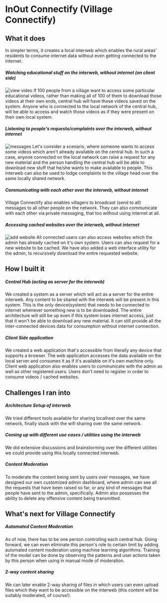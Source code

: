 # InOut Connectify (Village Connectify)
<!--## Inspiration-->


## What it does
In simpler terms, it creates a local interweb which enables the rural areas' residents to consume internet data without even getting connected to the internet.
##### Watching educational stuff on the interweb, without internet (on client side)
![view video](http://sahildua.com/inout-img/videos.png)
If 100 people from a village want to access some particular educational videos, rather than making all of 100 of them to download those videos at their own ends, central hub will have those videos saved on the system. Anyone who is connected to the local network of the central hub, will be able to access and watch those videos as if they were present on their own local system.
##### Listening to people's requests/complaints over the interweb, without internet
![messages](http://sahildua.com/inout-img/messages.png)
Let's consider a scenario, where someone wants to access some videos which aren't already available on the central hub. In such a case, anyone connected on the local network can raise a request for any new material and the person handling the central hub will be able to download new stuff that he/she wants to make available to people.
This interweb can also be used to lodge complaints to the village head over the same locally shared network.
##### Communicating with each other over the interweb, without internet
Village Connectify also enables villagers to broadcast (send to all) messages to all other people on the network. They can also communicate with each other via private messaging, that too without using internet at all.
##### Accessing cached websites over the interweb, without internet
![add website](http://sahildua.com/inout-img/website.png)
All connected users can also access websites which the admin has already cached on it's own system. Users can also request for a new website to be cached. We have also added a web interface utility for the admin, to recursively download the entire requested website.

## How I built it
##### Central Hub (acting as server for the interweb)
We created a system as a server which will act as a server for the entire interweb. Any content to be shared with the interweb will be present in this system. This is the only device(system) that needs to be connected to internet whenever something new is to be downloaded. The entire architecture will still be up even if this system loses internet access, just that it won't be able to download any new material. It can still provide all the inter-connected devices data for consumption without internet connection.
##### Client Side application
We created a web application that's accessible from literally any device that supports a browser. The web application accesses the data available on the local server and consumes it as if it's available on it's own machine only. Client web application also enables users to communicate with the admin as well as other registered users. Users don't need to register in order to consume videos / cached websites.

## Challenges I ran into
##### Architecture Setup of interweb
We tried different tools available for sharing localhost over the same network, finally stuck with the wifi sharing over the same network.
##### Coming up with different use cases / utilities using the interweb
We did extensive discussions and brainstorming over the different utilities we could provide using this locally connected interweb.
##### Content Moderation
To moderate the content being sent by users over messages, we have designed our own customized admin dashboard, where admin can see all the requests that have been raised so far, or any kind of messages that people have sent to the admin, specifically. Admin also possesses the ability to delete any offensive content being transmitted.

<!--## Accomplishments that I'm proud of-->

## What's next for Village Connectify
##### Automated Content Moderation
As of now, there has to be one person controlling each central hub. Going forward, we can even eliminate this person's role to certain limit by adding automated content moderation using machine learning algorithms. Training of the model can be done by observing the patterns and user actions taken by this person when using in manual mode of moderation.
##### 2-way content sharing
We can later enable 2-way sharing of files in which users can even upload files which they want to be accessible on the interweb (this content will be suitably moderated, of course!).

